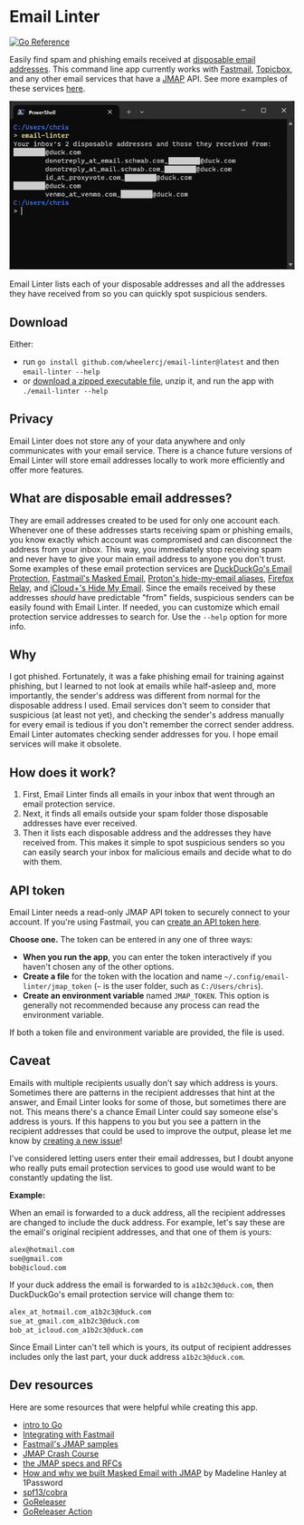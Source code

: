 # Email Linter

[![Go Reference](https://pkg.go.dev/badge/github.com/wheelercj/email-linter.svg)](https://pkg.go.dev/github.com/wheelercj/email-linter)

Easily find spam and phishing emails received at [disposable email addresses](#what-are-disposable-email-addresses). This command line app currently works with [Fastmail](https://www.fastmail.com/features/), [Topicbox](https://www.topicbox.com/), and any other email services that have a [JMAP](https://jmap.io/index.html) API. See more examples of these services [here](https://jmap.io/software.html).

![demo.png](demo.png)

Email Linter lists each of your disposable addresses and all the addresses they have received from so you can quickly spot suspicious senders.

## Download

Either:

* run `go install github.com/wheelercj/email-linter@latest` and then `email-linter --help`
* or [download a zipped executable file](https://github.com/wheelercj/email-linter/releases), unzip it, and run the app with `./email-linter --help`

## Privacy

Email Linter does not store any of your data anywhere and only communicates with your email service. There is a chance future versions of Email Linter will store email addresses locally to work more efficiently and offer more features.

## What are disposable email addresses?

They are email addresses created to be used for only one account each. Whenever one of these addresses starts receiving spam or phishing emails, you know exactly which account was compromised and can disconnect the address from your inbox. This way, you immediately stop receiving spam and never have to give your main email address to anyone you don't trust. Some examples of these email protection services are [DuckDuckGo's Email Protection](https://duckduckgo.com/email), [Fastmail's Masked Email](https://www.fastmail.help/hc/en-us/articles/4406536368911-Masked-Email), [Proton's hide-my-email aliases](https://proton.me/pass/aliases), [Firefox Relay](https://relay.firefox.com/), and [iCloud+'s Hide My Email](https://support.apple.com/en-us/105078). Since the emails received by these addresses _should_ have predictable "from" fields, suspicious senders can be easily found with Email Linter. If needed, you can customize which email protection service addresses to search for. Use the `--help` option for more info.

## Why

I got phished. Fortunately, it was a fake phishing email for training against phishing, but I learned to not look at emails while half-asleep and, more importantly, the sender's address was different from normal for the disposable address I used. Email services don't seem to consider that suspicious (at least not yet), and checking the sender's address manually for every email is tedious if you don't remember the correct sender address. Email Linter automates checking sender addresses for you. I hope email services will make it obsolete.

## How does it work?

1. First, Email Linter finds all emails in your inbox that went through an email protection service.
2. Next, it finds all emails outside your spam folder those disposable addresses have ever received.
3. Then it lists each disposable address and the addresses they have received from. This makes it simple to spot suspicious senders so you can easily search your inbox for malicious emails and decide what to do with them.

## API token

Email Linter needs a read-only JMAP API token to securely connect to your account. If you're using Fastmail, you can [create an API token here](https://www.fastmail.com/settings/security/tokens).

**Choose one.** The token can be entered in any one of three ways:

* **When you run the app**, you can enter the token interactively if you haven't chosen any of the other options.
* **Create a file** for the token with the location and name `~/.config/email-linter/jmap_token` (`~` is the user folder, such as `C:/Users/chris`).
* **Create an environment variable** named `JMAP_TOKEN`. This option is generally not recommended because any process can read the environment variable.

If both a token file and environment variable are provided, the file is used.

## Caveat

Emails with multiple recipients usually don't say which address is yours. Sometimes there are patterns in the recipient addresses that hint at the answer, and Email Linter looks for some of those, but sometimes there are not. This means there's a chance Email Linter could say someone else's address is yours. If this happens to you but you see a pattern in the recipient addresses that could be used to improve the output, please let me know by [creating a new issue](https://github.com/wheelercj/email-linter/issues/new)!

I've considered letting users enter their email addresses, but I doubt anyone who really puts email protection services to good use would want to be constantly updating the list.

**Example:**

When an email is forwarded to a duck address, all the recipient addresses are changed to include the duck address. For example, let's say these are the email's original recipient addresses, and that one of them is yours:

```
alex@hotmail.com
sue@gmail.com
bob@icloud.com
```

If your duck address the email is forwarded to is `a1b2c3@duck.com`, then DuckDuckGo's email protection service will change them to:

```
alex_at_hotmail.com_a1b2c3@duck.com
sue_at_gmail.com_a1b2c3@duck.com
bob_at_icloud.com_a1b2c3@duck.com
```

Since Email Linter can't tell which is yours, its output of recipient addresses includes only the last part, your duck address `a1b2c3@duck.com`.

## Dev resources

Here are some resources that were helpful while creating this app.

* [intro to Go](https://til.chriswheeler.dev/intro-to-go/)
* [Integrating with Fastmail](https://www.fastmail.com/for-developers/integrating-with-fastmail/)
* [Fastmail's JMAP samples](https://github.com/fastmail/JMAP-Samples/tree/main)
* [JMAP Crash Course](https://jmap.io/crash-course.html)
* [the JMAP specs and RFCs](https://jmap.io/spec.html)
* [How and why we built Masked Email with JMAP](https://blog.1password.com/making-masked-email-with-jmap/) by Madeline Hanley at 1Password
* [spf13/cobra](https://github.com/spf13/cobra)
* [GoReleaser](https://goreleaser.com/)
* [GoReleaser Action](https://github.com/marketplace/actions/goreleaser-action)
